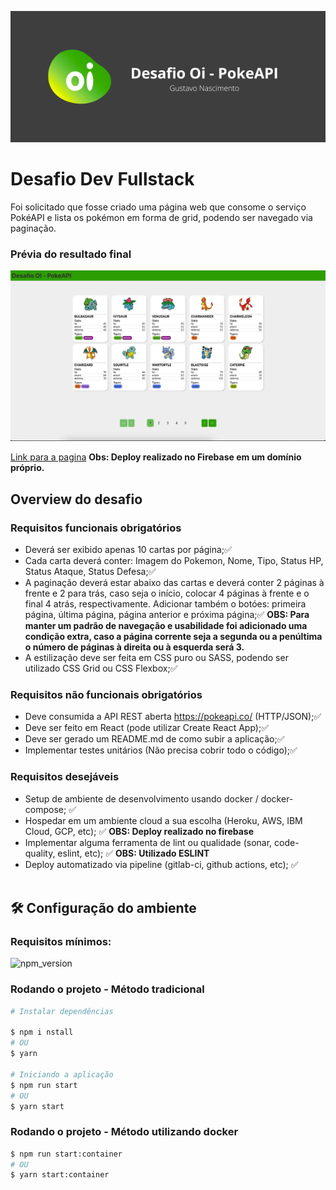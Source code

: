 ![banner](assets/repo/banner.png)

# Desafio Dev Fullstack 

Foi solicitado que fosse criado uma página web que consome o serviço PokéAPI e lista os pokémon em forma de grid, podendo ser navegado via paginação.

### Prévia do resultado final
![page_example](assets/repo/page_example.png)

[Link para a pagina](https://desafio-oi.gsndev.com.br)
**Obs: Deploy realizado no Firebase em um domínio próprio.**

## Overview do desafio

### Requisitos funcionais obrigatórios

- Deverá ser exibido apenas 10 cartas por página;:white_check_mark:
- Cada carta deverá conter: Imagem do Pokemon, Nome, Tipo, Status HP, Status Ataque, Status Defesa;:white_check_mark:
- A paginação deverá estar abaixo das cartas e deverá conter 2 páginas à frente e 2 para trás, caso seja o início, colocar 4 páginas à frente e o final 4 atrás, respectivamente. Adicionar também o botóes: primeira página, última página, página anterior e próxima página;:white_check_mark: **OBS: Para manter um padrão de navegação e usabilidade foi adicionado uma condição extra, caso a página corrente seja a segunda ou a penúltima o número de páginas à direita ou à esquerda será 3.**
- A estilização deve ser feita em CSS puro ou SASS, podendo ser utilizado CSS Grid ou CSS Flexbox;:white_check_mark:

### Requisitos não funcionais obrigatórios

- Deve consumida a API REST aberta https://pokeapi.co/ (HTTP/JSON);:white_check_mark:
- Deve ser feito em React (pode utilizar Create React App);:white_check_mark:
- Deve ser gerado um README.md de como subir a aplicação;:white_check_mark:
- Implementar testes unitários (Não precisa cobrir todo o código);:white_check_mark:

### Requisitos desejáveis

- Setup de ambiente de desenvolvimento usando docker / docker- compose; :white_check_mark:
- Hospedar em um ambiente cloud a sua escolha (Heroku, AWS, IBM Cloud, GCP, etc); :white_check_mark: **OBS: Deploy realizado no firebase**
- Implementar alguma ferramenta de lint ou qualidade (sonar, code- quality, eslint, etc); :white_check_mark: **OBS: Utilizado ESLINT**
- Deploy automatizado via pipeline (gitlab-ci, github actions, etc); :white_check_mark:
<br><br>

## :hammer_and_wrench: Configuração do ambiente
### Requisitos mínimos:
![npm_version](https://img.shields.io/npm/v/react)

### Rodando o projeto - Método tradicional
```bash
# Instalar dependências

$ npm i nstall 
# OU
$ yarn 

# Iniciando a aplicação
$ npm run start
# OU
$ yarn start
```
### Rodando o projeto - Método utilizando docker
```bash
$ npm run start:container
# OU
$ yarn start:container
```